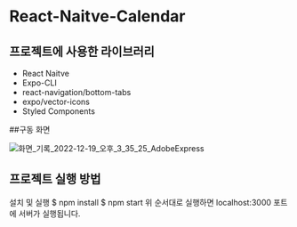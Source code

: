 # React-Naitve-Calendar

## 프로젝트에 사용한 라이브러리
- React Naitve
- Expo-CLI
- react-navigation/bottom-tabs
- expo/vector-icons
- Styled Components

##구동 화면

![화면_기록_2022-12-19_오후_3_35_25_AdobeExpress](https://user-images.githubusercontent.com/104752645/208364031-4f23653a-a7e8-4fff-81ac-fbdc1f8bd226.gif)

## 프로젝트 실행 방법 
설치 및 실행
$ npm install
$ npm start
위 순서대로 실행하면 localhost:3000 포트에 서버가 실행됩니다.
